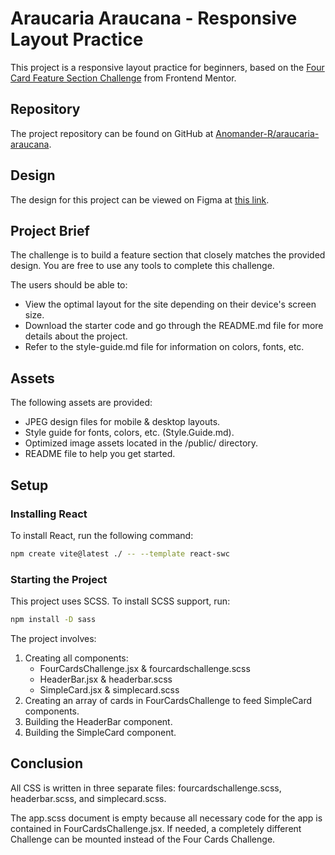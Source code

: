 # Araucaria Araucana - Responsive Layout Practice

This project is a responsive layout practice for beginners, based on the [Four Card Feature Section Challenge](https://www.frontendmentor.io/challenges/four-card-feature-section-weK1eFYK) from Frontend Mentor.

## Repository

The project repository can be found on GitHub at [Anomander-R/araucaria-araucana](https://github.com/Anomander-R/araucaria-araucana.git).

## Design

The design for this project can be viewed on Figma at [this link](https://www.figma.com/file/nO7y7XEQK9CMZr37KpdBbX/araucaria-araucana-responsive-layout-practice?type=design&node-id=0-1&mode=design&t=wczTJvb7AIgtoQHK-0).

## Project Brief

The challenge is to build a feature section that closely matches the provided design. You are free to use any tools to complete this challenge.

The users should be able to:

- View the optimal layout for the site depending on their device's screen size.
- Download the starter code and go through the README.md file for more details about the project.
- Refer to the style-guide.md file for information on colors, fonts, etc.

## Assets

The following assets are provided:

- JPEG design files for mobile & desktop layouts.
- Style guide for fonts, colors, etc. (Style.Guide.md).
- Optimized image assets located in the /public/ directory.
- README file to help you get started.

## Setup

### Installing React

To install React, run the following command:

```sh
npm create vite@latest ./ -- --template react-swc
```

### Starting the Project

This project uses SCSS. To install SCSS support, run:

```sh
npm install -D sass
```

The project involves:

1. Creating all components:
   - FourCardsChallenge.jsx & fourcardschallenge.scss
   - HeaderBar.jsx & headerbar.scss
   - SimpleCard.jsx & simplecard.scss
2. Creating an array of cards in FourCardsChallenge to feed SimpleCard components.
3. Building the HeaderBar component.
4. Building the SimpleCard component.

## Conclusion

All CSS is written in three separate files: fourcardschallenge.scss, headerbar.scss, and simplecard.scss. 

The app.scss document is empty because all necessary code for the app is contained in FourCardsChallenge.jsx. If needed, a completely different Challenge can be mounted instead of the Four Cards Challenge.
